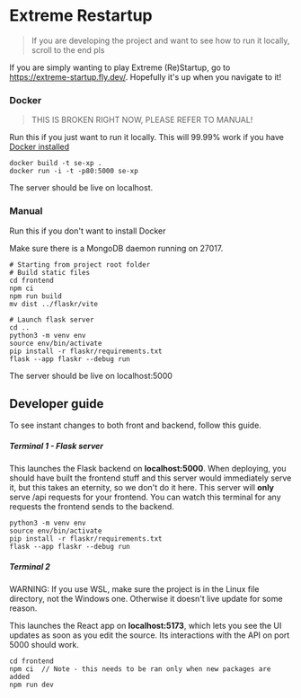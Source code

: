 # Extreme Restartup

>If you are developing the project and want to see how to run it locally, scroll to the end pls

If you are simply wanting to play Extreme (Re)Startup, go to https://extreme-startup.fly.dev/. Hopefully it's up when you navigate to it!

### Docker

> THIS IS BROKEN RIGHT NOW, PLEASE REFER TO MANUAL!

Run this if you just want to run it locally. This will 99.99% work if you have [Docker installed](https://docs.docker.com/engine/install/)
```
docker build -t se-xp .
docker run -i -t -p80:5000 se-xp
```
The server should be live on localhost.
### Manual
Run this if you don't want to install Docker

Make sure there is a MongoDB daemon running on 27017.

```
# Starting from project root folder
# Build static files
cd frontend
npm ci
npm run build
mv dist ../flaskr/vite

# Launch flask server
cd ..
python3 -m venv env
source env/bin/activate
pip install -r flaskr/requirements.txt
flask --app flaskr --debug run
```
The server should be live on localhost:5000

## Developer guide
To see instant changes to both front and backend, follow this guide.
##### Terminal 1 - Flask server
This launches the Flask backend on **localhost:5000**. When deploying, you should have built the frontend stuff and this server would immediately serve it, but this takes an eternity, so we don't do it here. This server will **only** serve /api requests for your frontend. You can watch this terminal for any requests the frontend sends to the backend.
```
python3 -m venv env
source env/bin/activate
pip install -r flaskr/requirements.txt
flask --app flaskr --debug run
```
##### Terminal 2
WARNING: If you use WSL, make sure the project is in the Linux file directory, not the Windows one. Otherwise it doesn't live update for some reason.

This launches the React app on **localhost:5173**, which lets you see the UI updates as soon as you edit the source. Its interactions with the API on port 5000 should work.
```
cd frontend
npm ci  // Note - this needs to be ran only when new packages are added
npm run dev
```
